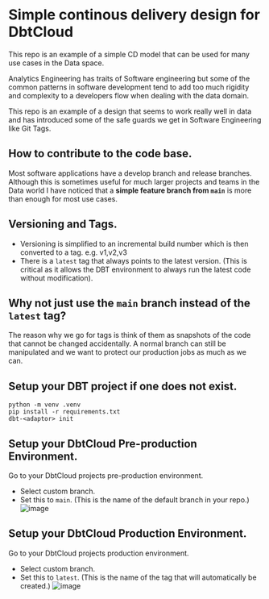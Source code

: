 # Simple continous delivery design for DbtCloud
This repo is an example of a simple CD model that can be used for many use cases in the Data space.

Analytics Engineering has traits of Software engineering but some of the common patterns in software development tend to add too much rigidity and complexity to a developers flow when dealing with the data domain.

This repo is an example of a design that seems to work really well in data and has introduced some of the safe guards we get in Software Engineering like Git Tags.

## How to contribute to the code base.
Most software applications have a develop branch and release branches.
Although this is sometimes useful for much larger projects and teams in the Data world I have noticed that a 
**simple feature branch from `main`** is more than enough for most use cases.

## Versioning and Tags.
* Versioning is simplified to an incremental build number which is then converted to a tag. e.g. v1,v2,v3
* There is a `latest` tag that always points to the latest version. (This is critical as it allows the DBT environment to always run the latest code without modification).

## Why not just use the `main` branch instead of the `latest` tag?
The reason why we go for tags is think of them as snapshots of the code that cannot be changed accidentally. A normal branch can still be manipulated and we want to protect our production jobs as much as we can.


## Setup your DBT project if one does not exist.
```
python -m venv .venv
pip install -r requirements.txt
dbt-<adaptor> init
```

## Setup your DbtCloud Pre-production Environment.
Go to your DbtCloud projects pre-production environment.
* Select custom branch.
* Set this to `main`. (This is the name of the default branch in your repo.)
![image](https://github.com/tried-and-tested-development/simple-cicd/assets/12293369/c9aa033f-0b83-4ac0-b6a0-5265fbf42f7c)

## Setup your DbtCloud Production Environment.
Go to your DbtCloud projects production environment.
* Select custom branch.
* Set this to `latest`. (This is the name of the tag that will automatically be created.)
![image](https://github.com/tried-and-tested-development/simple-cicd/assets/12293369/c9aa033f-0b83-4ac0-b6a0-5265fbf42f7c)
